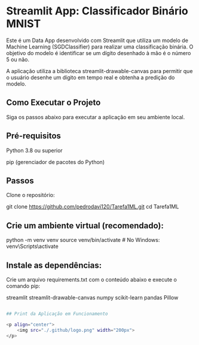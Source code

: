 # Streamlit App: Classificador Binário MNIST

Este é um Data App desenvolvido com Streamlit que utiliza um modelo de Machine Learning (SGDClassifier) para realizar uma classificação binária. O objetivo do modelo é identificar se um dígito desenhado à mão é o número 5 ou não.

A aplicação utiliza a biblioteca streamlit-drawable-canvas para permitir que o usuário desenhe um dígito em tempo real e obtenha a predição do modelo.

## Como Executar o Projeto
Siga os passos abaixo para executar a aplicação em seu ambiente local.

## Pré-requisitos
Python 3.8 ou superior

pip (gerenciador de pacotes do Python)

## Passos
Clone o repositório:

git clone https://github.com/pedrodavi120/Tarefa1ML.git
cd Tarefa1ML

## Crie um ambiente virtual (recomendado):

python -m venv venv
source venv/bin/activate  # No Windows: venv\Scripts\activate

## Instale as dependências:
Crie um arquivo requirements.txt com o conteúdo abaixo e execute o comando pip:

streamlit
streamlit-drawable-canvas
numpy
scikit-learn
pandas
Pillow
```bash

## Print da Aplicação em Funcionamento

<p align="center">
    <img src="./.github/logo.png" width="200px">
</p>
